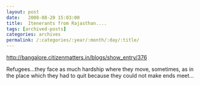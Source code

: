 ```yaml
---
layout: post
date:	2008-08-20 15:03:00
title:  Itenerants from Rajasthan....
tags: [archived-posts]
categories: archives
permalink: /:categories/:year/:month/:day/:title/
---
```

http://bangalore.citizenmatters.in/blogs/show_entry/376

Refugees...they face as much hardship where they move, sometimes, as in the place which they had to quit because they could not make ends meet...
